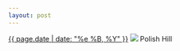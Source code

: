 ```yaml
---
layout: post
---
```


<p>
  <time><a href="/494">{{ page.date | date: "%e %B, %Y" }}</a></time>
  <a href="/494"><img src="{{ site.assets_url }}/494.jpg"/></a>
  <span>Polish Hill</span>
</p>
